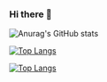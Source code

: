 ### Hi there 👋

![Anurag's GitHub stats](https://github-readme-stats.vercel.app/api?username=gkhupo&count_private=true&show_icons=true&theme=highcontrast&include_all_commits=true)

[![Top Langs](https://github-readme-stats.vercel.app/api/top-langs/?username=gkhupo)](https://github.com/Gkhupo/github-readme-stats)

[![Top Langs](https://github-readme-stats.vercel.app/api/top-langs/?username=gkhupo&layout=compact)](https://github.com/anuraghazra/github-readme-stats)

<!--
**Gkhupo/Gkhupo** is a ✨ _special_ ✨ repository because its `README.md` (this file) appears on your GitHub profile.

Here are some ideas to get you started:

- 🔭 I’m currently working on ...
- 🌱 I’m currently learning ...
- 👯 I’m looking to collaborate on ...
- 🤔 I’m looking for help with ...
- 💬 Ask me about ...
- 📫 How to reach me: ...
- 😄 Pronouns: ...
- ⚡ Fun fact: ...
-->
